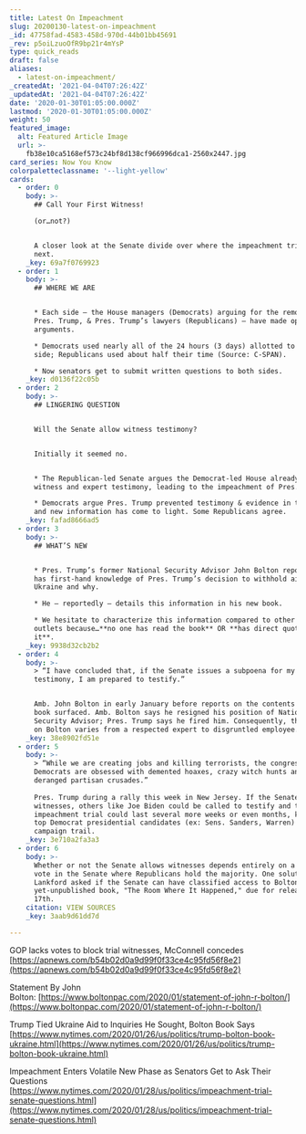 ```yaml
---
title: Latest On Impeachment
slug: 20200130-latest-on-impeachment
_id: 47758fad-4583-458d-970d-44b01bb45691
_rev: p5oiLzuoOfR9bp21r4mYsP
type: quick_reads
draft: false
aliases:
  - latest-on-impeachment/
_createdAt: '2021-04-04T07:26:42Z'
_updatedAt: '2021-04-04T07:26:42Z'
date: '2020-01-30T01:05:00.000Z'
lastmod: '2020-01-30T01:05:00.000Z'
weight: 50
featured_image:
  alt: Featured Article Image
  url: >-
    fb38e10ca5168ef573c24bf8d138cf966996dca1-2560x2447.jpg
card_series: Now You Know
colorpaletteclassname: '--light-yellow'
cards:
  - order: 0
    body: >-
      ## Call Your First Witness!  

      (or…not?)


      A closer look at the Senate divide over where the impeachment trial goes
      next.
    _key: 69a7f0769923
  - order: 1
    body: >-
      ## WHERE WE ARE


      * Each side – the House managers (Democrats) arguing for the removal of
      Pres. Trump, & Pres. Trump’s lawyers (Republicans) – have made opening
      arguments.

      * Democrats used nearly all of the 24 hours (3 days) allotted to each
      side; Republicans used about half their time (Source: C-SPAN).

      * Now senators get to submit written questions to both sides.
    _key: d0136f22c05b
  - order: 2
    body: >-
      ## LINGERING QUESTION


      Will the Senate allow witness testimony?


      Initially it seemed no.


      * The Republican-led Senate argues the Democrat-led House already allowed
      witness and expert testimony, leading to the impeachment of Pres. Trump.

      * Democrats argue Pres. Trump prevented testimony & evidence in the House
      and new information has come to light. Some Republicans agree.
    _key: fafad8666ad5
  - order: 3
    body: >-
      ## WHAT’S NEW


      * Pres. Trump’s former National Security Advisor John Bolton reportedly
      has first-hand knowledge of Pres. Trump’s decision to withhold aid from
      Ukraine and why.

      * He – reportedly – details this information in his new book.

      * We hesitate to characterize this information compared to other media
      outlets because…**no one has read the book** OR **has direct quotes from
      it**.
    _key: 9938d32cb2b2
  - order: 4
    body: >-
      > “I have concluded that, if the Senate issues a subpoena for my
      testimony, I am prepared to testify.”


      Amb. John Bolton in early January before reports on the contents of his
      book surfaced. Amb. Bolton says he resigned his position of National
      Security Advisor; Pres. Trump says he fired him. Consequently, the opinion
      on Bolton varies from a respected expert to disgruntled employee.
    _key: 38e8902fd51e
  - order: 5
    body: >-
      > “While we are creating jobs and killing terrorists, the congressional
      Democrats are obsessed with demented hoaxes, crazy witch hunts and
      deranged partisan crusades.”  
        
      Pres. Trump during a rally this week in New Jersey. If the Senate allows
      witnesses, others like Joe Biden could be called to testify and the
      impeachment trial could last several more weeks or even months, keeping
      top Democrat presidential candidates (ex: Sens. Sanders, Warren) off the
      campaign trail.
    _key: 3e710a2fa3a3
  - order: 6
    body: >-
      Whether or not the Senate allows witnesses depends entirely on a majority
      vote in the Senate where Republicans hold the majority. One solution? Sen.
      Lankford asked if the Senate can have classified access to Bolton's
      yet-unpublished book, "The Room Where It Happened," due for release March
      17th.
    citation: VIEW SOURCES
    _key: 3aab9d61dd7d

---
```

GOP lacks votes to block trial witnesses, McConnell concedes  
[https://apnews.com/b54b02d0a9d99f0f33ce4c95fd56f8e2](https://apnews.com/b54b02d0a9d99f0f33ce4c95fd56f8e2)

Statement By John Bolton: [https://www.boltonpac.com/2020/01/statement-of-john-r-bolton/](https://www.boltonpac.com/2020/01/statement-of-john-r-bolton/)

Trump Tied Ukraine Aid to Inquiries He Sought, Bolton Book Says  
[https://www.nytimes.com/2020/01/26/us/politics/trump-bolton-book-ukraine.html](https://www.nytimes.com/2020/01/26/us/politics/trump-bolton-book-ukraine.html)

Impeachment Enters Volatile New Phase as Senators Get to Ask Their Questions  
[https://www.nytimes.com/2020/01/28/us/politics/impeachment-trial-senate-questions.html](https://www.nytimes.com/2020/01/28/us/politics/impeachment-trial-senate-questions.html)